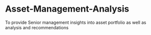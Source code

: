 # Asset-Management-Analysis
To provide Senior management insights into asset portfolio as well as analysis and recommendations
